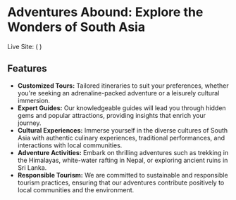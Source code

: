 # Adventures Abound: Explore the Wonders of South Asia
Live Site: (  )

## Features
 - **Customized Tours:** Tailored itineraries to suit your preferences, whether you're seeking an           adrenaline-packed adventure or a leisurely cultural immersion.
 - **Expert Guides:** Our knowledgeable guides will lead you through hidden gems and popular attractions, providing insights that enrich your journey.
- **Cultural Experiences:** Immerse yourself in the diverse cultures of South Asia with authentic culinary experiences, traditional performances, and interactions with local communities.
 - **Adventure Activities:** Embark on thrilling adventures such as trekking in the Himalayas, white-water rafting in Nepal, or exploring ancient ruins in Sri Lanka.
 - **Responsible Tourism:** We are committed to sustainable and responsible tourism practices, ensuring that our adventures contribute positively to local communities and the environment.